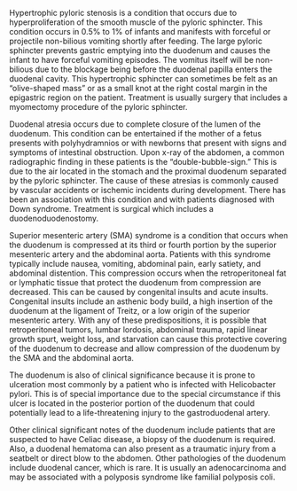 Hypertrophic pyloric stenosis is a condition that occurs due to hyperproliferation of the smooth muscle of the pyloric sphincter. This condition occurs in 0.5% to 1% of infants and manifests with forceful or projectile non-bilious vomiting shortly after feeding. The large pyloric sphincter prevents gastric emptying into the duodenum and causes the infant to have forceful vomiting episodes. The vomitus itself will be non-bilious due to the blockage being before the duodenal papilla enters the duodenal cavity. This hypertrophic sphincter can sometimes be felt as an “olive-shaped mass” or as a small knot at the right costal margin in the epigastric region on the patient. Treatment is usually surgery that includes a myomectomy procedure of the pyloric sphincter.

Duodenal atresia occurs due to complete closure of the lumen of the duodenum. This condition can be entertained if the mother of a fetus presents with polyhydramnios or with newborns that present with signs and symptoms of intestinal obstruction. Upon x-ray of the abdomen, a common radiographic finding in these patients is the “double-bubble-sign.” This is due to the air located in the stomach and the proximal duodenum separated by the pyloric sphincter. The cause of these atresias is commonly caused by vascular accidents or ischemic incidents during development. There has been an association with this condition and with patients diagnosed with Down syndrome. Treatment is surgical which includes a duodenoduodenostomy.

Superior mesenteric artery (SMA) syndrome is a condition that occurs when the duodenum is compressed at its third or fourth portion by the superior mesenteric artery and the abdominal aorta. Patients with this syndrome typically include nausea, vomiting, abdominal pain, early satiety, and abdominal distention. This compression occurs when the retroperitoneal fat or lymphatic tissue that protect the duodenum from compression are decreased. This can be caused by congenital insults and acute insults. Congenital insults include an asthenic body build, a high insertion of the duodenum at the ligament of Treitz, or a low origin of the superior mesenteric artery. With any of these predispositions, it is possible that retroperitoneal tumors, lumbar lordosis, abdominal trauma, rapid linear growth spurt, weight loss, and starvation can cause this protective covering of the duodenum to decrease and allow compression of the duodenum by the SMA and the abdominal aorta.

The duodenum is also of clinical significance because it is prone to ulceration most commonly by a patient who is infected with Helicobacter pylori. This is of special importance due to the special circumstance if this ulcer is located in the posterior portion of the duodenum that could potentially lead to a life-threatening injury to the gastroduodenal artery.

Other clinical significant notes of the duodenum include patients that are suspected to have Celiac disease, a biopsy of the duodenum is required. Also, a duodenal hematoma can also present as a traumatic injury from a seatbelt or direct blow to the abdomen. Other pathologies of the duodenum include duodenal cancer, which is rare. It is usually an adenocarcinoma and may be associated with a polyposis syndrome like familial polyposis coli.
